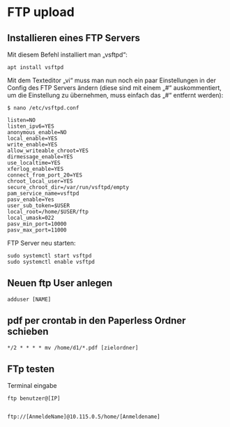 # FTP upload

## Installieren eines FTP Servers

Mit diesem Befehl installiert man „vsftpd“:

    apt install vsftpd

Mit dem Texteditor „vi“ muss man nun noch ein paar Einstellungen in der Config des FTP Servers ändern (diese sind mit einem „#“ auskommentiert, um die Einstellung zu übernehmen, muss einfach das „#“ entfernt werden):

    $ nano /etc/vsftpd.conf

```
listen=NO
listen_ipv6=YES
anonymous_enable=NO
local_enable=YES
write_enable=YES
allow_writeable_chroot=YES
dirmessage_enable=YES
use_localtime=YES
xferlog_enable=YES
connect_from_port_20=YES
chroot_local_user=YES
secure_chroot_dir=/var/run/vsftpd/empty
pam_service_name=vsftpd
pasv_enable=Yes
user_sub_token=$USER
local_root=/home/$USER/ftp
local_umask=022
pasv_min_port=10000
pasv_max_port=11000
```

FTP Server neu starten:

```
sudo systemctl start vsftpd
sudo systemctl enable vsftpd
```

## Neuen ftp User anlegen

    adduser [NAME]

## pdf per crontab in den Paperless Ordner schieben

    */2 * * * * mv /home/d1/*.pdf [zielordner]

## FTp testen

Terminal eingabe

    ftp benutzer@[IP]


    ftp://[AnmeldeName]@10.115.0.5/home/[Anmeldename]
